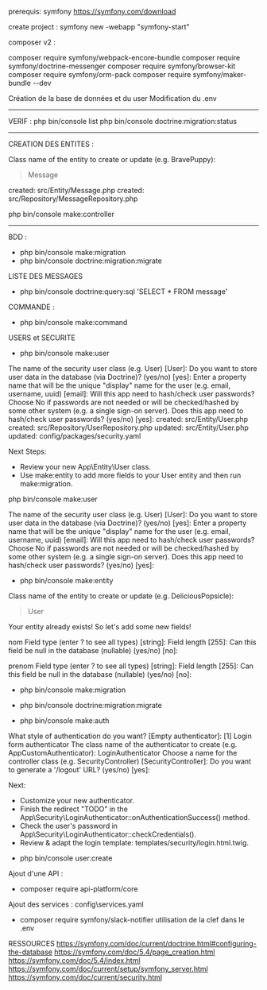 prerequis: symfony https://symfony.com/download

create project : symfony new -webapp "symfony-start"

composer v2 :

composer require symfony/webpack-encore-bundle
composer require symfony/doctrine-messenger
composer require symfony/browser-kit
composer require symfony/orm-pack
composer require symfony/maker-bundle --dev

Création de la base de données et du user
Modification du .env

-----

VERIF : 
php bin/console list
php bin/console doctrine:migration:status

-----


CREATION DES ENTITES :

 Class name of the entity to create or update (e.g. BravePuppy):
 > Message  

 created: src/Entity/Message.php
 created: src/Repository/MessageRepository.php
 

php bin/console make:controller


-----

BDD :

* php bin/console make:migration
* php bin/console doctrine:migration:migrate


LISTE DES MESSAGES
* php bin/console doctrine:query:sql 'SELECT * FROM message'

COMMANDE :
* php bin/console make:command


USERS et SECURITE
* php bin/console make:user

 The name of the security user class (e.g. User) [User]:
 Do you want to store user data in the database (via Doctrine)? (yes/no) [yes]:
 Enter a property name that will be the unique "display" name for the user (e.g. email, username, uuid) [email]:
 Will this app need to hash/check user passwords? Choose No if passwords are not needed or will be checked/hashed by some other system (e.g. a single sign-on server).
Does this app need to hash/check user passwords? (yes/no) [yes]:
 created: src/Entity/User.php
 created: src/Repository/UserRepository.php
 updated: src/Entity/User.php
 updated: config/packages/security.yaml

 Next Steps:
   - Review your new App\Entity\User class.
   - Use make:entity to add more fields to your User entity and then run make:migration.


php bin/console make:user

 The name of the security user class (e.g. User) [User]:
 Do you want to store user data in the database (via Doctrine)? (yes/no) [yes]:
 Enter a property name that will be the unique "display" name for the user (e.g. email, username, uuid) [email]:
 Will this app need to hash/check user passwords? Choose No if passwords are not needed or will be checked/hashed by some other system (e.g. a single sign-on server).
 Does this app need to hash/check user passwords? (yes/no) [yes]:

* php bin/console make:entity

 Class name of the entity to create or update (e.g. DeliciousPopsicle):
 > User

 Your entity already exists! So let's add some new fields!

 nom
 Field type (enter ? to see all types) [string]:
 Field length [255]:
 Can this field be null in the database (nullable) (yes/no) [no]:

 prenom
 Field type (enter ? to see all types) [string]:
 Field length [255]:
 Can this field be null in the database (nullable) (yes/no) [no]:

* php bin/console make:migration
* php bin/console doctrine:migration:migrate



* php bin/console make:auth

 What style of authentication do you want?
 [Empty authenticator]:  [1] Login form authenticator
 The class name of the authenticator to create (e.g. AppCustomAuthenticator): LoginAuthenticator
 Choose a name for the controller class (e.g. SecurityController) [SecurityController]:
 Do you want to generate a '/logout' URL? (yes/no) [yes]:

 Next:
 - Customize your new authenticator.
 - Finish the redirect "TODO" in the App\Security\LoginAuthenticator::onAuthenticationSuccess() method.
 - Check the user's password in App\Security\LoginAuthenticator::checkCredentials().
 - Review & adapt the login template: templates/security/login.html.twig.


* php bin/console user:create


Ajout d'une API : 
* composer require api-platform/core

Ajout des services : config\services.yaml
* composer require symfony/slack-notifier
utilisation de la clef dans le .env


RESSOURCES
https://symfony.com/doc/current/doctrine.html#configuring-the-database
https://symfony.com/doc/5.4/page_creation.html
https://symfony.com/doc/5.4/index.html
https://symfony.com/doc/current/setup/symfony_server.html
https://symfony.com/doc/current/security.html


